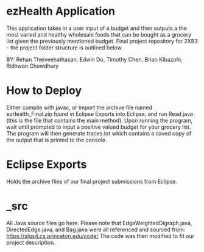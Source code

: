#  ezHealth Application
This application takes in a user input of a budget and then outputs a the most varied and healthy wholesale foods that can be bought as a grocery list given the previously mentioned budget.
Final project repository for 2XB3 - the project folder structure is outlined below.

BY: Rehan Theiveehathasan, Edwin Do, Timothy Chen, Brian Kibazohi, Ridhwan Chowdhury

# How to Deploy
Either compile with javac, or import the archive file named ezHealth_Final.zip found in Eclipse Exports into Eclipse, and run Read.java (this is the file that contains the main method).
Upon running the program, wait until prompted to input a positive valued budget for your grocery list.
The program will then generate traces.txt which contains a saved copy of the output that is printed to the console.

# Eclipse Exports
Holds the archive files of our final project submissions from Eclipse.


# _src
All Java source files go here.
Please note that EdgeWeightedDigraph.java, DirectedEdge.java, and Bag.java were all referenced and sourced from:
https://algs4.cs.princeton.edu/code/
The code was then modified to fit our project description.
